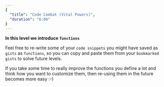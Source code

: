 ```yaml
---
{
  "title": "Code Combat (Vital Powers)",
  "duration": "6:06"
}
---
```


**In this level we introduce `functions`**

Feel free to re-write some of your `code snippets` you might have saved as `gists` as `functions`, so you can copy and paste them from your `bookmarked gists` to solve future levels.

If you take some time to really improve the functions you define a lot and think how you want to customize them, then re-using them in the future becomes more easy :-)
